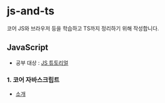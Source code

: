# js-and-ts

코어 JS와 브라우저 등을 학습하고 TS까지 정리하기 위해 작성합니다.

## JavaScript

- 공부 대상 : [JS 튜토리얼](https://ko.javascript.info/)

### 1. 코어 자바스크립트

- [소개](./1-coreJS.md/intro.md)